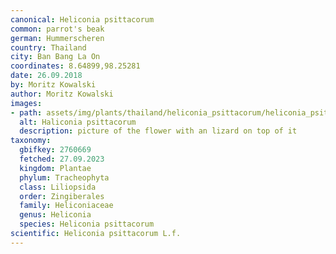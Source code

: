 ```yaml
---
canonical: Heliconia psittacorum
common: parrot's beak
german: Hummerscheren
country: Thailand
city: Ban Bang La On
coordinates: 8.64899,98.25281
date: 26.09.2018
by: Moritz Kowalski
author: Moritz Kowalski
images:
- path: assets/img/plants/thailand/heliconia_psittacorum/heliconia_psittacorum_1.jpg
  alt: Haliconia psittacorum
  description: picture of the flower with an lizard on top of it
taxonomy:
  gbifkey: 2760669
  fetched: 27.09.2023
  kingdom: Plantae
  phylum: Tracheophyta
  class: Liliopsida
  order: Zingiberales
  family: Heliconiaceae
  genus: Heliconia
  species: Heliconia psittacorum
scientific: Heliconia psittacorum L.f.
---
```

